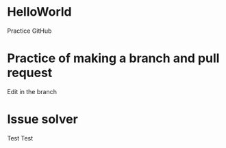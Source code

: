 # HelloWorld
Practice GitHub

# Practice of making a branch and pull request
Edit in the branch

# Issue solver
Test Test
